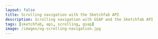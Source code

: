 ```yaml
---
layout: false
title: Scrolling navigation with the Sketchfab API
description: Scrolling navigation with GSAP and the Sketchfab API
tags: [sketchfab, api, scrolling, gsap]
image: /images/og-scrolling-navigation.jpg
---
```


<script setup>
import Scrolling from '../components/Scrolling.vue'
import CodePenEmbed from '../components/CodePenEmbed.vue'

const onClick = () => {
  window.location.href = './scrolling.html'
}
</script>

<Scrolling />
